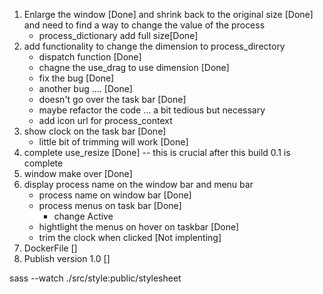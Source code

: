 1. Enlarge the window [Done] and shrink back to the original size [Done] and need to find a way to change the value of the process
   - process_dictionary add full size[Done]
1. add functionality to change the dimension to process_directory
   - dispatch function [Done]
   - chagne the use_drag to use dimension [Done]
   - fix the bug [Done]
   - another bug .... [Done]
   - doesn't go over the task bar [Done]
   - maybe refactor the code ... a bit tedious but necessary
   - add icon url for process_context
1. show clock on the task bar [Done]
   - little bit of trimming will work [Done]
1. complete use_resize [Done] -- this is crucial after this build 0.1 is complete
1. window make over [Done]
1. display process name on the window bar and menu bar
   - process name on window bar [Done]
   - process menus on task bar [Done]
     - change Active
   - hightlight the menus on hover on taskbar [Done]
   - trim the clock when clicked [Not implenting]
1. DockerFile []
1. Publish version 1.0 []

sass --watch ./src/style:public/stylesheet
